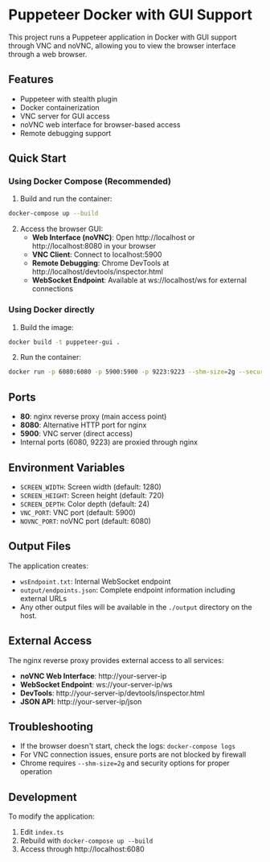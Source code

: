 # Puppeteer Docker with GUI Support

This project runs a Puppeteer application in Docker with GUI support through VNC and noVNC, allowing you to view the browser interface through a web browser.

## Features

- Puppeteer with stealth plugin
- Docker containerization
- VNC server for GUI access
- noVNC web interface for browser-based access
- Remote debugging support

## Quick Start

### Using Docker Compose (Recommended)

1. Build and run the container:
```bash
docker-compose up --build
```

2. Access the browser GUI:
   - **Web Interface (noVNC)**: Open http://localhost or http://localhost:8080 in your browser
   - **VNC Client**: Connect to localhost:5900
   - **Remote Debugging**: Chrome DevTools at http://localhost/devtools/inspector.html
   - **WebSocket Endpoint**: Available at ws://localhost/ws for external connections

### Using Docker directly

1. Build the image:
```bash
docker build -t puppeteer-gui .
```

2. Run the container:
```bash
docker run -p 6080:6080 -p 5900:5900 -p 9223:9223 --shm-size=2g --security-opt seccomp=unconfined --cap-add=SYS_ADMIN puppeteer-gui
```

## Ports

- **80**: nginx reverse proxy (main access point)
- **8080**: Alternative HTTP port for nginx
- **5900**: VNC server (direct access)
- Internal ports (6080, 9223) are proxied through nginx

## Environment Variables

- `SCREEN_WIDTH`: Screen width (default: 1280)
- `SCREEN_HEIGHT`: Screen height (default: 720)
- `SCREEN_DEPTH`: Color depth (default: 24)
- `VNC_PORT`: VNC port (default: 5900)
- `NOVNC_PORT`: noVNC port (default: 6080)

## Output Files

The application creates:
- `wsEndpoint.txt`: Internal WebSocket endpoint
- `output/endpoints.json`: Complete endpoint information including external URLs
- Any other output files will be available in the `./output` directory on the host.

## External Access

The nginx reverse proxy provides external access to all services:
- **noVNC Web Interface**: http://your-server-ip
- **WebSocket Endpoint**: ws://your-server-ip/ws
- **DevTools**: http://your-server-ip/devtools/inspector.html
- **JSON API**: http://your-server-ip/json

## Troubleshooting

- If the browser doesn't start, check the logs: `docker-compose logs`
- For VNC connection issues, ensure ports are not blocked by firewall
- Chrome requires `--shm-size=2g` and security options for proper operation

## Development

To modify the application:
1. Edit `index.ts`
2. Rebuild with `docker-compose up --build`
3. Access through http://localhost:6080